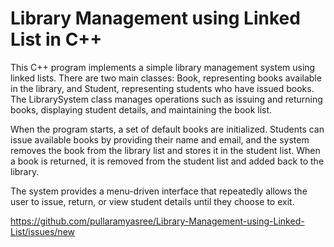 # Library Management using Linked List in C++

This C++ program implements a simple library management system using linked lists. There are two main classes: Book, representing books available in the library, and Student, representing students who have issued books. The LibrarySystem class manages operations such as issuing and returning books, displaying student details, and maintaining the book list.

When the program starts, a set of default books are initialized. Students can issue available books by providing their name and email, and the system removes the book from the library list and stores it in the student list. When a book is returned, it is removed from the student list and added back to the library.

The system provides a menu-driven interface that repeatedly allows the user to issue, return, or view student details until they choose to exit.

https://github.com/pullaramyasree/Library-Management-using-Linked-List/issues/new

